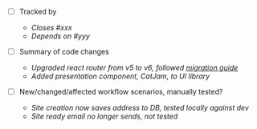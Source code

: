 - [ ] Tracked by
  - _Closes #xxx_
  - _Depends on #yyy_

- [ ] Summary of code changes
  - _Upgraded react router from v5 to v6, followed [migration guide](https://reactrouter.com/en/6.10.0/upgrading/v5)_
  - _Added presentation component, CatJam, to UI library_

- [ ] New/changed/affected workflow scenarios, manually tested?
  - _Site creation now saves address to DB, tested locally against dev_
  - _Site ready email no longer sends, not tested_
